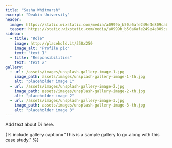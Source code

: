 ```yaml
---
title: "Sasha Whitmarsh"
excerpt: "Deakin University"
header:
  image: https://static.wixstatic.com/media/a0999b_b50a6afe249e4e809cab3ca9e74eb1fd~mv2.jpg/v1/crop/x_0,y_0,w_1380,h_1374/fill/w_422,h_434,al_c,q_80,usm_0.66_1.00_0.01,enc_avif,quality_auto/sasha1%5B8044%5D.jpg
  teaser: https://static.wixstatic.com/media/a0999b_b50a6afe249e4e809cab3ca9e74eb1fd~mv2.jpg/v1/crop/x_0,y_0,w_1380,h_1374/fill/w_422,h_434,al_c,q_80,usm_0.66_1.00_0.01,enc_avif,quality_auto/sasha1%5B8044%5D.jpg
sidebar:
  - title: "Role"
    image: http://placehold.it/350x250
    image_alt: "Profile pic"
    text: "text 1"
  - title: "Responsibilities"
    text: "text 2"
gallery:
  - url: /assets/images/unsplash-gallery-image-1.jpg
    image_path: assets/images/unsplash-gallery-image-1-th.jpg
    alt: "placeholder image 1"
  - url: /assets/images/unsplash-gallery-image-2.jpg
    image_path: assets/images/unsplash-gallery-image-2-th.jpg
    alt: "placeholder image 2"
  - url: /assets/images/unsplash-gallery-image-3.jpg
    image_path: assets/images/unsplash-gallery-image-3-th.jpg
    alt: "placeholder image 3"
---
```


Add text about Di here.

{% include gallery caption="This is a sample gallery to go along with this case study." %}
